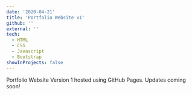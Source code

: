```yaml
---
date: '2020-04-21'
title: 'Portfolio Website v1'
github: ''
external: ''
tech:
  - HTML
  - CSS
  - Javascript
  - Bootstrap
showInProjects: false
---
```


Portfolio Website Version 1 hosted using GitHub Pages. Updates coming soon!
